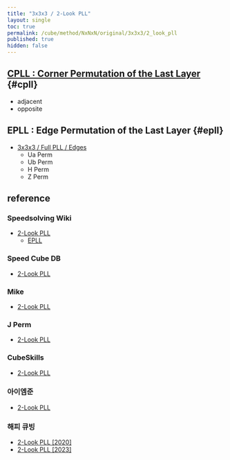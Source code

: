 ```yaml
---
title: "3x3x3 / 2-Look PLL"
layout: single
toc: true
permalink: /cube/method/NxNxN/original/3x3x3/2_look_pll
published: true
hidden: false
---
```


<head>
  <base target="_blank">
</head>



## [CPLL : Corner Permutation of the Last Layer](/cube/method/NxNxN/original/3x3x3/2_look_pll/cpll) {#cpll}

- adjacent
- opposite



## EPLL : Edge Permutation of the Last Layer {#epll}

- [3x3x3 / Full PLL / Edges](/cube/method/NxNxN/original/3x3x3/full_pll/edges)
  - Ua Perm
  - Ub Perm
  - H Perm
  - Z Perm



## reference

### Speedsolving Wiki

- [2-Look PLL](https://www.speedsolving.com/wiki/index.php/2-Look_PLL)
  - [EPLL](https://www.speedsolving.com/wiki/index.php/EPLL)

### Speed Cube DB

- [2-Look PLL](https://speedcubedb.com/a/3x3/2LookPLL)

### Mike

- [2-Look PLL](https://logiqx.github.io/cubing-algs/html/2lpll.html)

### J Perm

- [2-Look PLL](https://jperm.net/algs/2lookpll)

### CubeSkills

- [2-Look PLL](https://www.cubeskills.com/tutorials/4-look-last-layer/2-look-pll)

### 아이엠준

- [2-Look PLL](https://youtu.be/HVIEiMsfFk0)

### 해피 큐빙

- [2-Look PLL [2020]](https://youtu.be/YWV21l52liA)
- [2-Look PLL [2023]](https://youtu.be/FhgoXSbQ8yk)
